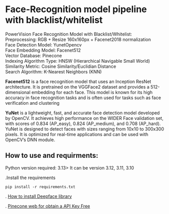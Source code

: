 # Face-Recognition model pipeline with blacklist/whitelist

PowerVision Face Recognition Model with Blacklist/Whitelist:  
Preprocessing: RGB + Resize 160x160px + Facenet2018 normalization  
Face Detection Model: YunetOpencv  
Face Embedding Model: Facenet512  
Vector Database: Pinecone  
Indexing Algorithm Type: HNSW (Hierarchical Navigable Small World)  
Similarity Metric: Cosine Similarity/Euclidian Distance  
Search Algorithm: K-Nearest Neighbors (KNN)  



**Facenet512** is a face recognition model that uses an Inception ResNet architecture. It is pretrained on the VGGFace2 dataset and provides a 512-dimensional embedding for each face. This model is known for its high accuracy in face recognition tasks and is often used for tasks such as face verification and clustering

**YuNet** is a lightweight, fast, and accurate face detection model developed by OpenCV. It achieves high performance on the WIDER Face validation set, with scores of 0.834 (AP_easy), 0.824 (AP_medium), and 0.708 (AP_hard). YuNet is designed to detect faces with sizes ranging from 10x10 to 300x300 pixels. It is optimized for real-time applications and can be used with OpenCV’s DNN module.




## How to use and requirments:

Python version required: 3.13> It can be version 3.12, 3.11, 3.10

.Install the requirements
```
pip install -r requirements.txt
```

. [How to install Deepface library](https://github.com/serengil/deepface)

. [Pinecone web for obtain a API Key Free](https://www.pinecone.io/)
